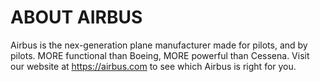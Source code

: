 # ABOUT AIRBUS
Airbus is the nex-generation plane manufacturer made for pilots, and by pilots.
MORE functional than Boeing, MORE powerful than Cessena.
Visit our website at https://airbus.com to see which Airbus is right for you.
